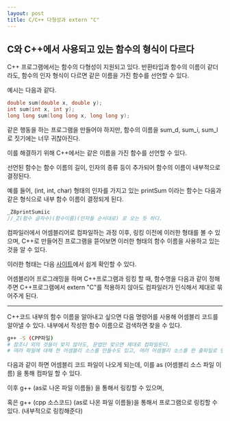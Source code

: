 ```yaml
---
layout: post
title: C/C++ 다형성과 extern "C"
---
```


## C와 C++에서 사용되고 있는 함수의 형식이 다르다

C++ 프로그램에서는 함수의 다형성이 지원되고 있다. 반환타입과 함수의 이름이 같더라도, 함수의 인자 형식이 다르면 같은 이름을 가진 함수를 선언할 수 있다.

예시는 다음과 같다.

```C++
double sum(double x, double y);
int sum(int x, int y);
long long sum(long long x, long long y);
```

같은 행동을 하는 프로그램을 만들어야 하지만, 함수의 이름을 sum_d, sum_i, sum_l로 짓기에는 너무 귀찮아진다.

이를 해결하기 위해 C++에서는 같은 이름을 가진 함수를 선언할 수 있다.

선언된 함수는 함수 이름의 길이, 인자의 종류 등이 추가되어 함수의 이름이 내부적으로 결정된다.

예를 들어, (int, int, char) 형태의 인자를 가지고 있는 printSum 이라는 함수는 다음과 같은 형식으로 내부 함수 이름이 결정되게 된다.

```C++
_Z8printSumiic
//_Z(함수 글자수)(함수이름)(인자들 순서대로) 로 오는 듯 하다.
```

컴파일러에서 어셈블리어로 컴파일하는 과정 이후, 링킹 이전에 이러한 형태를 볼 수 있으며, C++로 만들어진 프로그램을 뜯어보면 이러한 형태의 함수 이름을 사용하고 있는 것을 알 수 있다.

이러한 형태는 다음 [사이트](https://godbolt.org/)에서 쉽게 확인할 수 있다.

어셈블리어 프로그래밍을 하며 C++프로그램과 링킹 할 때, 함수명을 다음과 같이 정해주면 C++프로그램에서 extern "C"를 적용하지 않아도 컴파일러가 인식해서 제대로 묶어주게 된다.

---

C++코드 내부의 함수 이름을 알아내고 싶으면 다음 명령어를 사용해 어셈블리 코드를 알아낼 수 있다. 내부에서 작성한 함수 이름으로 검색하면 찾을 수 있다.

```Bash
g++ -S (CPP파일)
# 참조나 외의 것들이 맞지 않아도, 문법만 맞으면 제대로 컴파일된다.
# 여러 파일에 대해 한 어셈블리 소스를 만들수도 있고, 여러 어셈블리 소스를 한 출파일로 만들수도 있다.
```

다음과 같이 하면 어셈블리 코드 파일이 나오게 되는데, 이를 as (어셈블리 소스 파일 이름) 을 통해 컴파일 할 수 있다.

이후 g++ (as로 나온 파일 이름들) 을 통해서 링킹할 수 있으며,

혹은 g++ (cpp 소스코드) (as로 나온 파일 이름들)을 통해서 프로그램으로 링킹할 수 있다. (내부적으로 링킹해준다)
